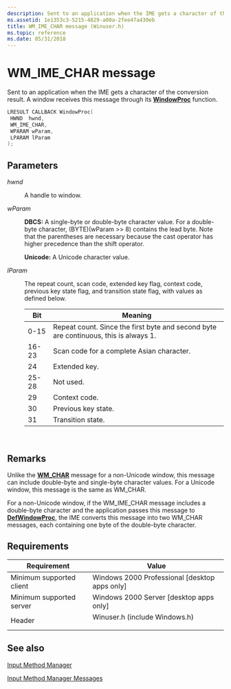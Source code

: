 ```yaml
---
description: Sent to an application when the IME gets a character of the conversion result. A window receives this message through its WindowProc function.
ms.assetid: 1e1353c3-5215-4829-a00a-2fee47a430eb
title: WM_IME_CHAR message (Winuser.h)
ms.topic: reference
ms.date: 05/31/2018
---
```


# WM\_IME\_CHAR message

Sent to an application when the IME gets a character of the conversion result. A window receives this message through its [**WindowProc**](/previous-versions/windows/desktop/legacy/ms633573(v=vs.85)) function.


```C++
LRESULT CALLBACK WindowProc(
 HWND  hwnd,
 WM_IME_CHAR,
 WPARAM wParam,
 LPARAM lParam   
);
```



## Parameters

<dl> <dt>

*hwnd* 
</dt> <dd>

A handle to window.

</dd> <dt>

*wParam* 
</dt> <dd>

**DBCS:** A single-byte or double-byte character value. For a double-byte character, (BYTE)(wParam >> 8) contains the lead byte. Note that the parentheses are necessary because the cast operator has higher precedence than the shift operator.

**Unicode:** A Unicode character value.

</dd> <dt>

*lParam* 
</dt> <dd>

The repeat count, scan code, extended key flag, context code, previous key state flag, and transition state flag, with values as defined below.



| Bit   | Meaning                                                                              |
|-------|--------------------------------------------------------------------------------------|
| 0-15  | Repeat count. Since the first byte and second byte are continuous, this is always 1. |
| 16-23 | Scan code for a complete Asian character.                                            |
| 24    | Extended key.                                                                        |
| 25-28 | Not used.                                                                            |
| 29    | Context code.                                                                        |
| 30    | Previous key state.                                                                  |
| 31    | Transition state.                                                                    |



 

</dd> </dl>

## Remarks

Unlike the [**WM\_CHAR**](../inputdev/wm-char.md) message for a non-Unicode window, this message can include double-byte and single-byte character values. For a Unicode window, this message is the same as WM\_CHAR.

For a non-Unicode window, if the WM\_IME\_CHAR message includes a double-byte character and the application passes this message to [**DefWindowProc**](/windows/desktop/api/winuser/nf-winuser-defwindowproca), the IME converts this message into two WM\_CHAR messages, each containing one byte of the double-byte character.

## Requirements



| Requirement | Value |
|-------------------------------------|----------------------------------------------------------------------------------------------------------|
| Minimum supported client<br/> | Windows 2000 Professional \[desktop apps only\]<br/>                                               |
| Minimum supported server<br/> | Windows 2000 Server \[desktop apps only\]<br/>                                                     |
| Header<br/>                   | <dl> <dt>Winuser.h (include Windows.h)</dt> </dl> |



## See also

<dl> <dt>

[Input Method Manager](input-method-manager.md)
</dt> <dt>

[Input Method Manager Messages](input-method-manager-messages.md)
</dt> </dl>

 

 
